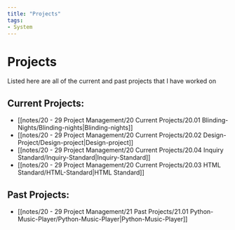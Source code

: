 ```yaml
---
title: "Projects"
tags:
- System
---
```


# Projects

Listed here are all of the current and past projects that I have worked on

## Current Projects:
- [[notes/20 - 29 Project Management/20 Current Projects/20.01 Blinding-Nights/Blinding-nights|Blinding-nights]]
- [[notes/20 - 29 Project Management/20 Current Projects/20.02 Design-Project/Design-project|Design-project]]
- [[notes/20 - 29 Project Management/20 Current Projects/20.04 Inquiry Standard/Inquiry-Standard|Inquiry-Standard]]
- [[notes/20 - 29 Project Management/20 Current Projects/20.03 HTML Standard/HTML-Standard|HTML Standard]]
## Past Projects: 
- [[notes/20 - 29 Project Management/21 Past Projects/21.01 Python-Music-Player/Python-Music-Player|Python-Music-Player]]
